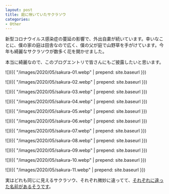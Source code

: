 ```yaml
---
layout: post
title: 庭に咲いていたサクラソウ
categories:
- Other
---
```


新型コロナウイルス感染症の蔓延の影響で、外出自粛が続いています。幸いなことに、僕の家の庭は田舎なので広く、僕の父が庭で山野草を手がけています。今年も綺麗なサクラソウが数多く花を開かせました。

本当に綺麗なので、このブログエントリで皆さんにもご披露したいと思います。

![]({{ "/images/2020/05/sakura-01.webp" | prepend: site.baseurl }})

![]({{ "/images/2020/05/sakura-02.webp" | prepend: site.baseurl }})

![]({{ "/images/2020/05/sakura-03.webp" | prepend: site.baseurl }})

![]({{ "/images/2020/05/sakura-04.webp" | prepend: site.baseurl }})

![]({{ "/images/2020/05/sakura-05.webp" | prepend: site.baseurl }})

![]({{ "/images/2020/05/sakura-06.webp" | prepend: site.baseurl }})

![]({{ "/images/2020/05/sakura-07.webp" | prepend: site.baseurl }})

![]({{ "/images/2020/05/sakura-08.webp" | prepend: site.baseurl }})

![]({{ "/images/2020/05/sakura-09.webp" | prepend: site.baseurl }})

![]({{ "/images/2020/05/sakura-10.webp" | prepend: site.baseurl }})

![]({{ "/images/2020/05/sakura-11.webp" | prepend: site.baseurl }})

実はどれも同じに見えるサクラソウ、それぞれ微妙に違ってて、[それぞれに違った名前があるそうです](http://stewartia.net/engei/field_plant/Sakurasou_ka/Primula_Japan_ph.html)。
